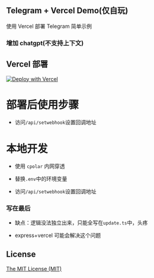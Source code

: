 ## Telegram + Vercel Demo(仅自玩)

使用 Vercel 部署 Telegram 简单示例

### 增加 chatgpt(不支持上下文)

## Vercel 部署

[![Deploy with Vercel](https://vercel.com/button)](https://vercel.com/new/clone?repository-url=https%3A%2F%2Fgithub.com%2Fitxve%2Ftelegram-vercel&env=TELEGRAM_TOKEN,SECRET_TOKEN)

# 部署后使用步骤

- 访问`/api/setwebhook`设置回调地址

# 本地开发

- 使用 `cpolar` 内网穿透

- 替换`.env`中的环境变量

- 访问`/api/setwebhook`设置回调地址

### 写在最后

- 缺点：逻辑没法独立出来，只能全写在`update.ts`中，头疼

- express+vercel 可能会解决这个问题

## License

[The MIT License (MIT)](https://github.com/itxve/telegram-vercel/blob/master/LICENSE)
